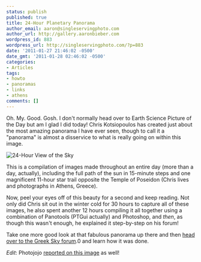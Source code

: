 ```yaml
---
status: publish
published: true
title: 24-Hour Planetary Panorama
author_email: aaron@singleservingphoto.com
author_url: http://gallery.aaronbieber.com
wordpress_id: 883
wordpress_url: http://singleservingphoto.com/?p=883
date: '2011-01-27 21:46:02 -0500'
date_gmt: '2011-01-28 02:46:02 -0500'
categories:
- Articles
tags:
- howto
- panoramas
- links
- athens
comments: []
---
```

Oh. My. Good. Gosh. I don't normally head over to Earth Science Picture
of the Day but am I glad I did today! Chris Kotsiopoulos has created
just about the most amazing panorama I have ever seen, though to call it
a "panorama" is almost a disservice to what is really going on within
this image.

![](/wp-content/uploads/2011/01/24hrsky-590x579.jpg "24-Hour View of the Sky")

This is a compilation of images made throughout an entire day (more than
a day, actually), including the full path of the sun in 15-minute steps
and one magnificent 11-hour star trail opposite the Temple of Poseidon
(Chris lives and photographs in Athens, Greece).

Now, peel your eyes off of this beauty for a second and keep reading.
Not only did Chris sit out in the winter cold for 30 hours to capture
all of these images, he also spent another 12 hours compiling it all
together using a combination of Panotools (PTGui actually) and
Photoshop, and _then_, as though this wasn't enough, he explained it
step-by-step on his forum!

Take one more good look at that fabulous panorama up there and then
[head over to the Greek Sky
forum](http://greeksky.gr/GreekSkyForum/index.php?topic=2).0 and learn
how it was done.

*Edit*: Photojojo [reported on this
image](http://content.photojojo.com/photo-projects/24-hour-panorama/) as
well!
